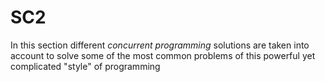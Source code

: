 # SC2

In this section different _concurrent programming_ solutions are taken into account to solve some of the most common problems of this powerful yet complicated "style" of programming